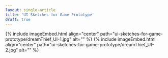 ```yaml
---
layout: single-article
title: 'UI Sketches for Game Prototype'
draft: true
---
```


{% include imageEmbed.html align="center" path="ui-sketches-for-game-prototype/dreamThief_UI-1.jpg" alt="" %}
{% include imageEmbed.html align="center" path="ui-sketches-for-game-prototype/dreamThief_UI-2.jpg" alt="" %}
